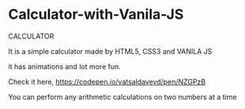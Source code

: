 # Calculator-with-Vanila-JS

CALCULATOR

It is a simple calculator made by HTML5,  CSS3 and VANILA JS

it has animations and lot more fun.

Check it here, https://codepen.io/vatsaldavevd/pen/NZGPzB

You can perform any arithmetic calculations on two numbers at a time
